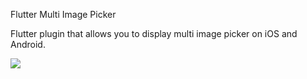 Flutter Multi Image Picker

Flutter plugin that allows you to display multi image picker on iOS and Android.

![](images/multi_image_picker1.png)